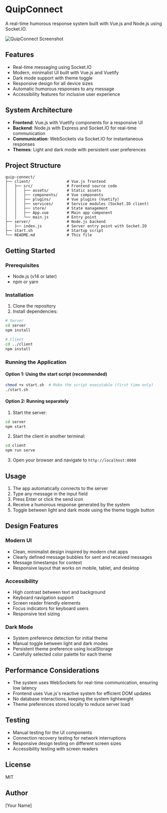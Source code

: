 # QuipConnect

A real-time humorous response system built with Vue.js and Node.js using Socket.IO.

![QuipConnect Screenshot](https://via.placeholder.com/800x450.png?text=QuipConnect+Chat+Interface)

## Features

- Real-time messaging using Socket.IO
- Modern, minimalist UI built with Vue.js and Vuetify
- Dark mode support with theme toggle
- Responsive design for all device sizes
- Automatic humorous responses to any message
- Accessibility features for inclusive user experience

## System Architecture

- **Frontend**: Vue.js with Vuetify components for a responsive UI
- **Backend**: Node.js with Express and Socket.IO for real-time communication
- **Communication**: WebSockets via Socket.IO for instantaneous responses
- **Themes**: Light and dark mode with persistent user preferences

## Project Structure

```
quip-connect/
├── client/                # Vue.js frontend
│   ├── src/               # Frontend source code
│   │   ├── assets/        # Static assets
│   │   ├── components/    # Vue components
│   │   ├── plugins/       # Vue plugins (Vuetify)
│   │   ├── services/      # Service modules (Socket.IO client)
│   │   ├── store/         # State management
│   │   ├── App.vue        # Main app component
│   │   └── main.js        # Entry point
├── server/                # Node.js backend
│   ├── index.js           # Server entry point with Socket.IO
├── start.sh               # Startup script
└── README.md              # This file
```

## Getting Started

### Prerequisites

- Node.js (v14 or later)
- npm or yarn

### Installation

1. Clone the repository
2. Install dependencies:

```bash
# Server
cd server
npm install

# Client
cd ../client
npm install
```

### Running the Application

#### Option 1: Using the start script (recommended)

```bash
chmod +x start.sh  # Make the script executable (first time only)
./start.sh
```

#### Option 2: Running separately

1. Start the server:

```bash
cd server
npm start
```

2. Start the client in another terminal:

```bash
cd client
npm run serve
```

3. Open your browser and navigate to `http://localhost:8080`

## Usage

1. The app automatically connects to the server
2. Type any message in the input field
3. Press Enter or click the send icon
4. Receive a humorous response generated by the system
5. Toggle between light and dark mode using the theme toggle button

## Design Features

### Modern UI

- Clean, minimalist design inspired by modern chat apps
- Clearly defined message bubbles for sent and received messages
- Message timestamps for context
- Responsive layout that works on mobile, tablet, and desktop

### Accessibility

- High contrast between text and background
- Keyboard navigation support
- Screen reader friendly elements
- Focus indicators for keyboard users
- Responsive text sizing

### Dark Mode

- System preference detection for initial theme
- Manual toggle between light and dark modes
- Persistent theme preference using localStorage
- Carefully selected color palette for each theme

## Performance Considerations

- The system uses WebSockets for real-time communication, ensuring low latency
- Frontend uses Vue.js's reactive system for efficient DOM updates
- No database interactions, keeping the system lightweight
- Theme preferences stored locally to reduce server load

## Testing

- Manual testing for the UI components
- Connection recovery testing for network interruptions
- Responsive design testing on different screen sizes
- Accessibility testing with screen readers

## License

MIT

## Author

[Your Name] 